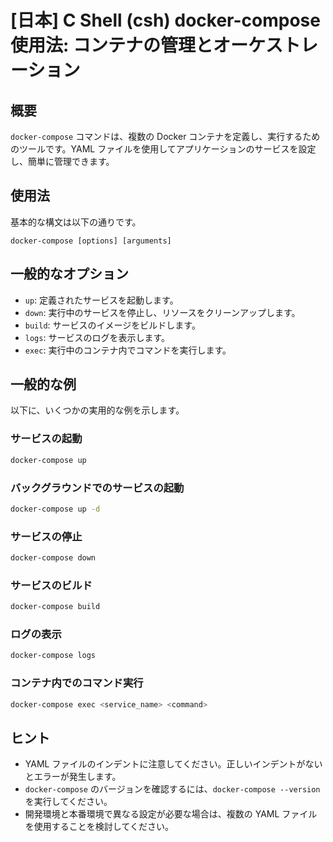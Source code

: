 # [日本] C Shell (csh) docker-compose 使用法: コンテナの管理とオーケストレーション

## 概要
`docker-compose` コマンドは、複数の Docker コンテナを定義し、実行するためのツールです。YAML ファイルを使用してアプリケーションのサービスを設定し、簡単に管理できます。

## 使用法
基本的な構文は以下の通りです。

```
docker-compose [options] [arguments]
```

## 一般的なオプション
- `up`: 定義されたサービスを起動します。
- `down`: 実行中のサービスを停止し、リソースをクリーンアップします。
- `build`: サービスのイメージをビルドします。
- `logs`: サービスのログを表示します。
- `exec`: 実行中のコンテナ内でコマンドを実行します。

## 一般的な例
以下に、いくつかの実用的な例を示します。

### サービスの起動
```bash
docker-compose up
```

### バックグラウンドでのサービスの起動
```bash
docker-compose up -d
```

### サービスの停止
```bash
docker-compose down
```

### サービスのビルド
```bash
docker-compose build
```

### ログの表示
```bash
docker-compose logs
```

### コンテナ内でのコマンド実行
```bash
docker-compose exec <service_name> <command>
```

## ヒント
- YAML ファイルのインデントに注意してください。正しいインデントがないとエラーが発生します。
- `docker-compose` のバージョンを確認するには、`docker-compose --version` を実行してください。
- 開発環境と本番環境で異なる設定が必要な場合は、複数の YAML ファイルを使用することを検討してください。